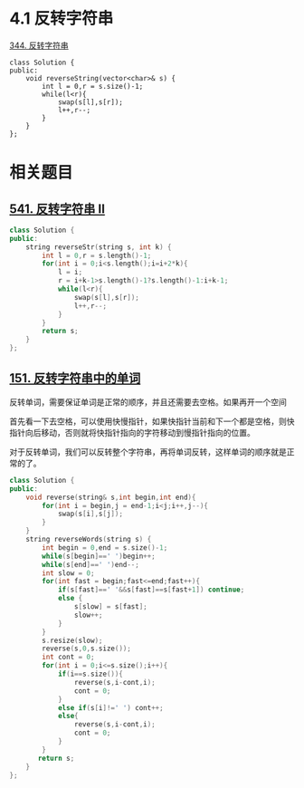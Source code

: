 # 4.1 反转字符串

[344. 反转字符串](https://leetcode.cn/problems/reverse-string/)

```
class Solution {
public:
    void reverseString(vector<char>& s) {
        int l = 0,r = s.size()-1;
        while(l<r){
            swap(s[l],s[r]);
            l++,r--;
        }
    }
};
```

# 相关题目

## [541. 反转字符串 II](https://leetcode.cn/problems/reverse-string-ii/)

```cpp
class Solution {
public:
    string reverseStr(string s, int k) {
        int l = 0,r = s.length()-1;
        for(int i = 0;i<s.length();i=i+2*k){
            l = i;
            r = i+k-1>s.length()-1?s.length()-1:i+k-1;
            while(l<r){
                swap(s[l],s[r]);
                l++,r--;
            }
        }
        return s;
    }
};
```

## [151. 反转字符串中的单词](https://leetcode.cn/problems/reverse-words-in-a-string/)

反转单词，需要保证单词是正常的顺序，并且还需要去空格。如果再开一个空间

首先看一下去空格，可以使用快慢指针，如果快指针当前和下一个都是空格，则快指针向后移动，否则就将快指针指向的字符移动到慢指针指向的位置。

对于反转单词，我们可以反转整个字符串，再将单词反转，这样单词的顺序就是正常的了。

```cpp
class Solution {
public:
    void reverse(string& s,int begin,int end){
        for(int i = begin,j = end-1;i<j;i++,j--){
            swap(s[i],s[j]);
        }
    }
    string reverseWords(string s) {
        int begin = 0,end = s.size()-1;
        while(s[begin]==' ')begin++;
        while(s[end]==' ')end--;
        int slow = 0;
        for(int fast = begin;fast<=end;fast++){
            if(s[fast]==' '&&s[fast]==s[fast+1]) continue;
            else {
                s[slow] = s[fast];
                slow++;
            }
        }
        s.resize(slow);
        reverse(s,0,s.size());
        int cont = 0;
        for(int i = 0;i<=s.size();i++){
            if(i==s.size()){
                reverse(s,i-cont,i);
                cont = 0;
            }    
            else if(s[i]!=' ') cont++;
            else{
                reverse(s,i-cont,i);
                cont = 0;
            }
        }
       return s;
    }
};
```